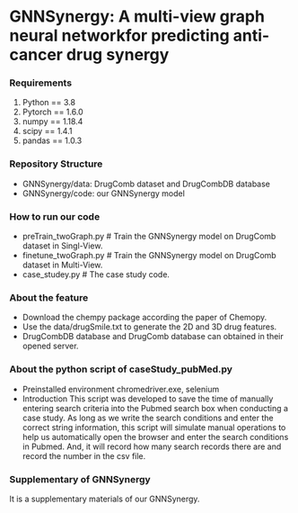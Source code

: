# GNNSynergy: A multi-view graph neural networkfor predicting anti-cancer drug synergy

### Requirements
1. Python == 3.8
1. Pytorch == 1.6.0
1. numpy == 1.18.4
1. scipy == 1.4.1
1. pandas == 1.0.3
### Repository Structure
- GNNSynergy/data: DrugComb dataset and DrugCombDB database
- GNNSynergy/code: our GNNSynergy model

### How to run our code
- preTrain_twoGraph.py # Train the GNNSynergy model on DrugComb dataset in Singl-View.
- finetune_twoGraph.py # Train the GNNSynergy model on DrugComb dataset in Multi-View.
- case_studey.py # The case study code.

### About the feature
- Download the chempy package according the paper of Chemopy.
- Use the data/drugSmile.txt to generate the 2D and 3D drug features.
- DrugCombDB database and DrugComb database can obtained in their opened server.

### About the python script of caseStudy_pubMed.py
- Preinstalled environment
chromedriver.exe, selenium
- Introduction
This script was developed to save the time of manually entering search criteria into the Pubmed search box when conducting a case study.
As long as we write the search conditions and enter the correct string information, this script will simulate manual operations to help us automatically open the browser and enter the search conditions in Pubmed.
And, it will record how many search records there are and record the number in the csv file.


### Supplementary of GNNSynergy
It is a supplementary materials of our GNNSynergy.
